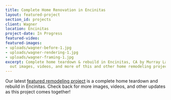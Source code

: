 ```yaml
---
title: Complete Home Renovation in Encinitas
layout: featured-project
section_id: projects
client: Wagner
location: Encinitas
project-date: In Progress
featured-video: 
featured-images:
- uploads/wagner-before-1.jpg
- uploads/wagner-rendering-1.jpg
- uploads/wagner-framing-1.jpg
excerpt: Complete home teardown & rebuild in Encinitas, CA by Murray Lampert. Check
  out images, videos, and more of this and other home remodeling projects in San Diego.
---
```


Our latest [featured remodeling project](/featured-projects) is a complete home teardown and rebuild in Encinitas. Check back for more images, videos, and other updates as this project comes together!
